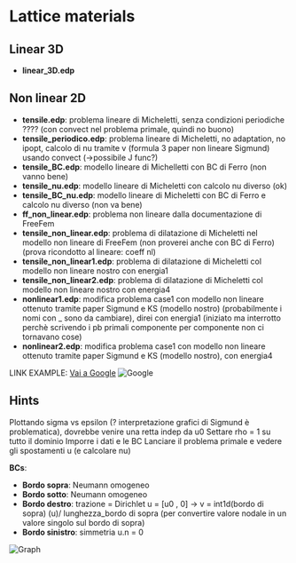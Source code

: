 # Lattice materials

## Linear 3D
* __linear_3D.edp__

## Non linear 2D
* __tensile.edp__: problema lineare di Micheletti, senza condizioni periodiche ???? (con convect nel problema primale, quindi no buono)
* __tensile_periodico.edp__: problema lineare di Micheletti, no adaptation, no ipopt, calcolo di nu tramite v (formula 3 paper non lineare Sigmund) usando convect (->possibile J func?)
* __tensile_BC.edp__: modello lineare di Michelletti con BC di Ferro (non vanno bene)
* __tensile_nu.edp__: modello lineare di Micheletti con calcolo nu diverso (ok)
* __tensile_BC_nu.edp__: modello lineare di Micheletti con BC di Ferro e calcolo nu diverso (non va bene)
* __ff_non_linear.edp__: problema non lineare dalla documentazione di FreeFem
* __tensile_non_linear.edp__: problema di dilatazione di Micheletti nel modello non lineare di FreeFem (non proverei anche con BC di Ferro) (prova ricondotto al lineare: coeff nl)
* __tensile_non_linear1.edp__: problema di dilatazione di Micheletti col modello non lineare nostro con energia1
* __tensile_non_linear2.edp__: problema di dilatazione di Micheletti col modello non lineare nostro con energia4
* __nonlinear1.edp__: modifica problema case1 con modello non lineare ottenuto tramite paper Sigmund e KS (modello nostro) (probabilmente i nomi con _ sono da cambiare), direi con energia1 (iniziato ma interrotto perchè scrivendo i pb primali componente per componente non ci tornavano cose)
* __nonlinear2.edp__: modifica problema case1 con modello non lineare ottenuto tramite paper Sigmund e KS (modello nostro), con energia4

LINK EXAMPLE: [Vai a Google](https://www.google.com)
![Google](https://www.google.it/images/branding/googlelogo/2x/googlelogo_color_160x56dp.png)

## Hints
Plottando sigma vs epsilon (? interpretazione grafici di Sigmund è problematica), dovrebbe venire una retta indep da u0
Settare rho = 1 su tutto il dominio
Imporre i dati e le BC
Lanciare il problema primale e vedere gli spostamenti u (e calcolare nu)

__BCs__:

* __Bordo sopra__: Neumann omogeneo
* __Bordo sotto__: Neumann omogeneo
* __Bordo destro__: trazione = Dirichlet u = [u0 , 0]  -> v = int1d(bordo di sopra) (u)/ lunghezza_bordo di sopra (per convertire valore nodale in un valore singolo sul bordo di sopra)
* __Bordo sinistro__: simmetria u.n = 0

![Graph](https://g.gravizo.com/svg?%20digraph%20G%20{%20subgraph%20cluster_case1_linear%20{%20label=%22LINEAR%22%20case1%20}%20subgraph%20cluster_case1_non_linear%20{%20label=%22NON%20LINEAR%22%20case1%20-%3E%20case1_nonlinear1%20-%3E%20case1_nonlinear2;%20}%20subgraph%20cluster_linear%20{%20label=%22LINEAR%22%20tensile;%20tensile_periodico%20-%3E%20tensile_BC%20-%3E%20tensile_BC_nu;%20tensile_periodico%20-%3E%20tensile_nu%20-%3E%20tensile_BC_nu;%20}%20subgraph%20cluster_non_linear%20{%20label=%22NON%20LINEAR%22%20tensile_BC_nu%20-%3E%20tensile_non_linear;%20ff_non_linear%20-%3E%20tensile_non_linear%20-%3E%20tensile_non_linear_e1;%20tensile_non_linear%20-%3E%20tensile_non_linear_e4;%20}%20})
